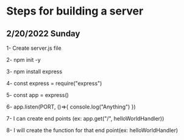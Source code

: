 # Steps for building a server

## 2/20/2022 Sunday
1- Create server.js file

2- npm init -y 

3- npm install express

4- const express = require("express")

5- const app = express()

6- app.listen(PORT, ()=>{
    console.log("Anything")
})

7- I can create end points (ex: app.get("/", helloWorldHandler))

8- I will create the function for that end point(ex: helloWorldHandler)
